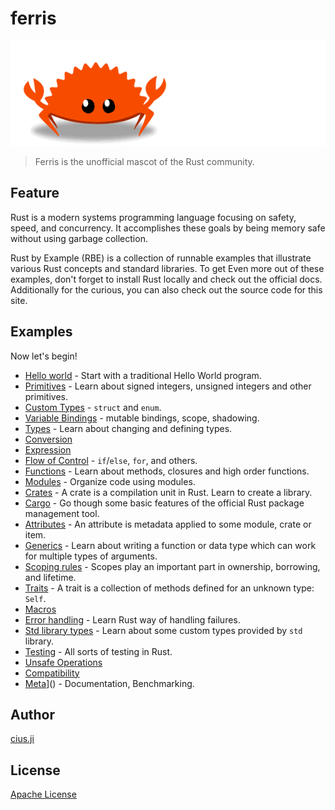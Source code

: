 # ferris
![logo](./pub/logo.gif)

> Ferris is the unofficial mascot of the Rust community.


## Feature

Rust is a modern systems programming language focusing on safety, speed, and concurrency. It accomplishes these 
goals by being memory safe without using garbage collection.

Rust by Example (RBE) is a collection of runnable examples that illustrate various Rust concepts and standard libraries. 
To get Even more out of these examples, don't forget to install Rust locally and check out the official docs. 
Additionally for the curious, you can also check out the source code for this site.


## Examples

Now let's begin!
* [Hello world](./src/example/hello_world) - Start with a traditional Hello World program.
* [Primitives]() - Learn about signed integers, unsigned integers and other primitives.
* [Custom Types]() - `struct` and `enum`.
* [Variable Bindings]() - mutable bindings, scope, shadowing.
* [Types]() - Learn about changing and defining types.
* [Conversion]()
* [Expression]()
* [Flow of Control]() - `if`/`else`, `for`, and others.
* [Functions]() - Learn about methods, closures and high order functions.
* [Modules]() - Organize code using modules.
* [Crates]() - A crate is a compilation unit in Rust. Learn to create a library.
* [Cargo]() - Go though some basic features of the official Rust package management tool.
* [Attributes]() - An attribute is metadata applied to some module, crate or item.
* [Generics]() - Learn about writing a function or data type which can work for multiple types of arguments.
* [Scoping rules]() - Scopes play an important part in ownership, borrowing, and lifetime.
* [Traits]() - A trait is a collection of methods defined for an unknown type: `Self`.
* [Macros]()
* [Error handling]() - Learn Rust way of handling failures.
* [Std library types]() - Learn about some custom types provided by `std` library.
* [Testing]() - All sorts of testing in Rust.
* [Unsafe Operations]()
* [Compatibility]()
* [Meta]()]() - Documentation, Benchmarking.


## Author

[cius.ji](bqjimaster@gmail.com)


## License
[Apache License](./LICENSE)

